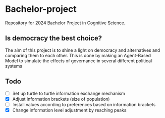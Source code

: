 # Bachelor-project
Repository for 2024 Bachelor Project in Cognitive Science. 

## Is democracy the best choice?
The aim of this project is to shine a light on democracy and alternatives and comparing them to each other.
This is done by making an Agent-Based Model to simulate the effects of governance in several different political systems

## Todo
- [ ] Set up turtle to turtle information exchange mechanism
- [x] Adjust information brackets (size of population)
- [ ] Install values according to preferences based on information brackets
- [x] Change information level adjustment by reaching peaks
